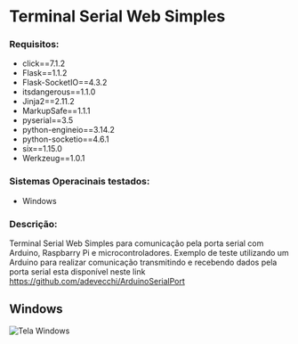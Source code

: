 Terminal Serial Web Simples
===========================

### Requisitos:
* click==7.1.2
* Flask==1.1.2
* Flask-SocketIO==4.3.2
* itsdangerous==1.1.0
* Jinja2==2.11.2
* MarkupSafe==1.1.1
* pyserial==3.5
* python-engineio==3.14.2
* python-socketio==4.6.1
* six==1.15.0
* Werkzeug==1.0.1

### Sistemas Operacinais testados:
* Windows

### Descrição:

Terminal Serial Web Simples para comunicação pela porta serial com Arduino, Raspbarry Pi e microcontroladores.
Exemplo de teste utilizando um Arduino para realizar comunicação transmitindo e recebendo dados pela porta serial esta disponível neste link https://github.com/adevecchi/ArduinoSerialPort

Windows
-------
![Tela Windows](https://github.com/adevecchi/SimpleSerialWebTerminalFlask/blob/main/static/images/terminal-win.png)